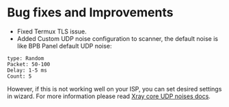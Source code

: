 # Bug fixes and Improvements

- Fixed Termux TLS issue.
- Added Custom UDP noise configuration to scanner, the default noise is like BPB Panel default UDP noise:

```text
type: Random
Packet: 50-100
Delay: 1-5 ms
Count: 5
```

However, if this is not working well on your ISP, you can set desired settings in wizard. For more information please read [Xray core UDP noises docs](https://xtls.github.io/config/outbounds/freedom.html#outboundconfigurationobject).
